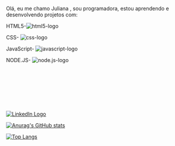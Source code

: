 Olá, eu me chamo Juliana , sou programadora, estou aprendendo e desenvolvendo projetos com:

HTML5-![html5-logo](https://img.shields.io/badge/HTML5-E34F26?style=for-the-badge&logo=html5&logoColor=white)

CSS- ![css-logo](https://img.shields.io/badge/CSS-239120?&style=for-the-badge&logo=css3&logoColor=white)

JavaScript- ![javascript-logo](https://img.shields.io/badge/JavaScript-F7DF1E?style=for-the-badge&logo=javascript&logoColor=black)

NODE.JS- ![node.js-logo](https://img.shields.io/badge/Node.js-43853D?style=for-the-badge&logo=node.js&logoColor=white)

<br><br/>
<br><br/>
<br><br/>


[![LinkedIn Logo](https://upload.wikimedia.org/wikipedia/commons/0/01/LinkedIn_Logo.svg)](https://www.linkedin.com/in/juliana-da-luz-080421251)



[![Anurag's GitHub stats](https://github-readme-stats.vercel.app/api?username=20241986)](https://github.com/anuraghazra/github-readme-stats)

[![Top Langs](https://github-readme-stats.vercel.app/api/top-langs/?username=20241986)](https://github.com/anuraghazra/github-readme-stats)















